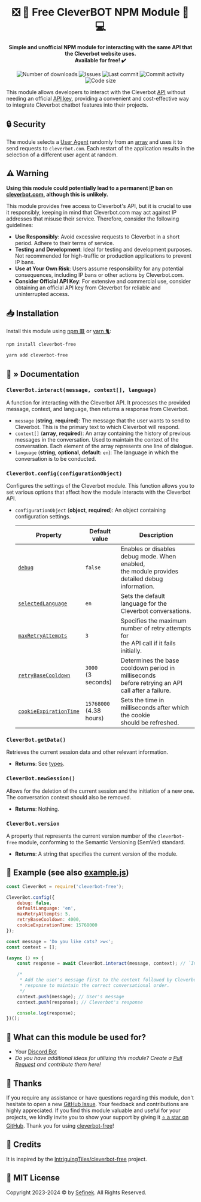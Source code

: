 <div align="center">
    <h1>❎ 💸 Free CleverBOT NPM Module 🤖 💻</h1>
    <p>
        <b>
            Simple and unofficial NPM module for interacting with the same API that the Cleverbot website uses.<br>
            Available for free! ✔️
        </b>
    </p>
    <p>
        <a href="https://www.npmjs.com/package/cleverbot-free" target="_blank" title="cleverbot-free - npm" style="text-decoration:none">
            <img src="https://img.shields.io/npm/dt/cleverbot-free?maxAge=3600" alt="Number of downloads">
            <img src="https://img.shields.io/github/issues/sefinek24/cleverbot-free" alt="Issues">
            <img src="https://img.shields.io/github/last-commit/sefinek24/cleverbot-free" alt="Last commit">
            <img src="https://img.shields.io/github/commit-activity/w/sefinek24/cleverbot-free" alt="Commit activity">
            <img src="https://img.shields.io/github/languages/code-size/sefinek24/cleverbot-free" alt="Code size">
        </a>
    </p>
</div>

This module allows developers to interact with the Cleverbot [API](https://en.wikipedia.org/wiki/API) without needing an official [API key](https://en.wikipedia.org/wiki/API_key),
providing a convenient and cost-effective way to integrate Cleverbot chatbot features into their projects.


## 🔒 Security
The module selects a [User Agent](https://en.wikipedia.org/wiki/User_agent) randomly from an [array](https://github.com/sefinek24/cleverbot-free) and uses it to send requests to `cleverbot.com`.
Each restart of the application results in the selection of a different user agent at random.


## ⚠️ Warning
**Using this module could potentially lead to a permanent [IP](https://en.wikipedia.org/wiki/IP_address) ban on [cleverbot.com](https://www.cleverbot.com), although this is unlikely.**

This module provides free access to Cleverbot's API, but it is crucial to use it responsibly, keeping in mind that Cleverbot.com may act against IP addresses that misuse their service.
Therefore, consider the following guidelines:
- **Use Responsibly**: Avoid excessive requests to Cleverbot in a short period. Adhere to their terms of service.
- **Testing and Development**: Ideal for testing and development purposes. Not recommended for high-traffic or production applications to prevent IP bans.
- **Use at Your Own Risk**: Users assume responsibility for any potential consequences, including IP bans or other actions by Cleverbot.com.
- **Consider Official API Key**: For extensive and commercial use, consider obtaining an official API key from Cleverbot for reliable and uninterrupted access.


## 📥 Installation
Install this module using [npm 🟥](https://www.npmjs.com) or [yarn 🐈](https://yarnpkg.com):
```bash
npm install cleverbot-free
```
```bash
yarn add cleverbot-free
```


## 🔧 » Documentation

### `CleverBot.interact(message, context[], language)`
A function for interacting with the Cleverbot API. It processes the provided message, context, and language, then returns a response from Cleverbot.

- `message` (**string**, **required**): The message that the user wants to send to Cleverbot. This is the primary text to which Cleverbot will respond.
- `context[]` (**array**, **required**): An array containing the history of previous messages in the conversation. Used to maintain the context of the conversation. Each element of the array represents one line of dialogue.
- `language` (**string**, **optional**, **default:** `en`): The language in which the conversation is to be conducted.

### `CleverBot.config(configurationObject)`
Configures the settings of the Cleverbot module. This function allows you to set various options that affect how the module interacts with the Cleverbot API.

- `configurationObject` (**object**, **required**): An object containing configuration settings.

  | Property                                                                                                                         | Default value              | Description                                                                                         |
  |----------------------------------------------------------------------------------------------------------------------------------|----------------------------|-----------------------------------------------------------------------------------------------------|
  | [`debug`](https://github.com/sefinek24/cleverbot-free/blob/36887fa8433b03269da0a40575790d4494814e6a/index.js#L9)                 | `false`                    | Enables or disables debug mode. When enabled,<br>the module provides detailed debug information.    |
  | [`selectedLanguage`](https://github.com/sefinek24/cleverbot-free/blob/36887fa8433b03269da0a40575790d4494814e6a/index.js#L10)     | `en`                       | Sets the default language for the Cleverbot conversations.                                          |
  | [`maxRetryAttempts`](https://github.com/sefinek24/cleverbot-free/blob/36887fa8433b03269da0a40575790d4494814e6a/index.js#L11)     | `3`                        | Specifies the maximum number of retry attempts for<br>the API call if it fails initially.           |
  | [`retryBaseCooldown`](https://github.com/sefinek24/cleverbot-free/blob/36887fa8433b03269da0a40575790d4494814e6a/index.js#L12)    | `3000`<br>(3 seconds)      | Determines the base cooldown period in milliseconds<br>before retrying an API call after a failure. |
  | [`cookieExpirationTime`](https://github.com/sefinek24/cleverbot-free/blob/36887fa8433b03269da0a40575790d4494814e6a/index.js#L13) | `15768000`<br>(4.38 hours) | Sets the time in milliseconds after which the cookie<br>should be refreshed.                        |

### `CleverBot.getData()`
Retrieves the current session data and other relevant information.

- **Returns**: See [types](https://github.com/sefinek24/cleverbot-free/blob/c0c6748fb8828a611b005216e768af370cb61ea4/index.d.ts#L64).

### `CleverBot.newSession()`
Allows for the deletion of the current session and the initiation of a new one. The conversation context should also be removed.

- **Returns**: Nothing.

### `CleverBot.version`
A property that represents the current version number of the `cleverbot-free` module, conforming to the Semantic Versioning (SemVer) standard.

- **Returns**: A string that specifies the current version of the module.


## 💬 Example (see also [example.js](example.js))
```js
const CleverBot = require('cleverbot-free');

CleverBot.config({
    debug: false,
    defaultLanguage: 'en',
    maxRetryAttempts: 5,
    retryBaseCooldown: 4000,
    cookieExpirationTime: 15768000
});

const message = 'Do you like cats? >w<';
const context = [];

(async () => {
    const response = await CleverBot.interact(message, context); // `Input`, `conversation context`, `language` is not required if you are using `CleverBot.config` with `defaultLanguage`

    /*
     * Add the user's message first to the context followed by Cleverbot's
     * response to maintain the correct conversational order.
     */
    context.push(message); // User's message 
    context.push(response); // Cleverbot's response

    console.log(response);
})();
```


## 🤔 What can this module be used for?
- Your [Discord Bot](https://discord.com/developers/docs/intro)
- *Do you have additional ideas for utilizing this module? Create a [Pull Request](https://github.com/sefinek24/cleverbot-free/pulls) and contribute them here!*


## 💙 Thanks
If you require any assistance or have questions regarding this module, don't hesitate to open a new [GitHub Issue](https://github.com/sefinek24/cleverbot-free/issues).
Your feedback and contributions are highly appreciated.
If you find this module valuable and useful for your projects, we kindly invite you to show your support by giving it [⭐ a star on GitHub](https://github.com/sefinek24/cleverbot-free).
Thank you for using [cleverbot-free](https://www.npmjs.com/package/cleverbot-free)!


## 🔖 Credits
It is inspired by the [IntriguingTiles/cleverbot-free](https://github.com/IntriguingTiles/cleverbot-free) project.


## 📝 MIT License
Copyright 2023-2024 © by [Sefinek](https://sefinek.net). All Rights Reserved.